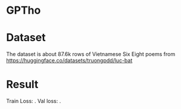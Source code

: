 # GPTho
# Dataset
The dataset is about 87.6k rows of Vietnamese Six Eight poems from https://huggingface.co/datasets/truongpdd/luc-bat

# Result
Train Loss: .
Val loss: .
